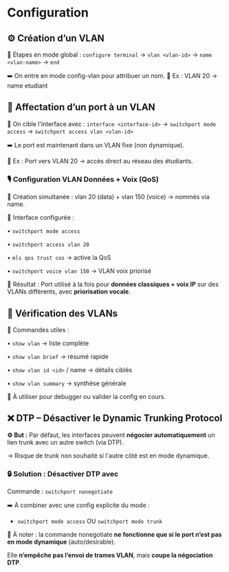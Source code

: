 # Configuration

## **⚙️ Création d’un VLAN**

🔹 Étapes en mode global : `configure terminal` → `vlan <vlan-id>` → `name <vlan-name>` → `end`

➡️ On entre en mode config-vlan pour attribuer un nom. 🧠 Ex : VLAN 20 → name etudiant



## **🔌 Affectation d’un port à un VLAN**

🔹 On cible l'interface avec : `interface <interface-id>` → `switchport mode access` → `switchport access vlan <vlan-id>`

➡️ Le port est maintenant dans un VLAN fixe (non dynamique).

🧠 Ex : Port vers VLAN 20 → accès direct au réseau des étudiants.

### **🎙️ Configuration VLAN Données + Voix (QoS)**

🔹 Création simultanée : vlan 20 (data) + vlan 150 (voice) → nommés via name.

🔹 Interface configurée :

• `switchport mode access`

• `switchport access vlan 20`

• `mls qos trust cos` → active la QoS

• `switchport voice vlan 150` → VLAN voix priorisé

🎯 Résultat : Port utilisé à la fois pour **données classiques + voix IP** sur des VLANs différents, avec **priorisation vocale**.



## **👀 Vérification des VLANs**

🔹 Commandes utiles :

• `show vlan` → liste complète

• `show vlan brief` → résumé rapide

• `show vlan id <id>` / name <name> → détails ciblés

• `show vlan summary` → synthèse générale

🧠 À utiliser pour debugger ou valider la config en cours.



## **❌ DTP – Désactiver le Dynamic Trunking Protocol**

**⚙️ But :** Par défaut, les interfaces peuvent **négocier automatiquement** un lien trunk avec un autre switch (via DTP).

→ Risque de trunk non souhaité si l'autre côté est en mode dynamique.

### **🔒 Solution : Désactiver DTP avec** 

Commande : `switchport nonegotiate`

➡️ À combiner avec une config explicite du mode :

- `switchport mode access` OU `switchport mode trunk`

🧠 À noter : la commande nonegotiate **ne fonctionne que si le port n’est pas en mode dynamique** (auto/desirable). 

Elle **n’empêche pas l’envoi de trames VLAN**, mais **coupe la négociation DTP**.

